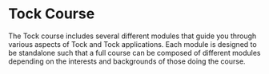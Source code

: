 # Tock Course

The Tock course includes several different modules that guide you through
various aspects of Tock and Tock applications. Each module is designed to be
standalone such that a full course can be composed of different modules
depending on the interests and backgrounds of those doing the course.
